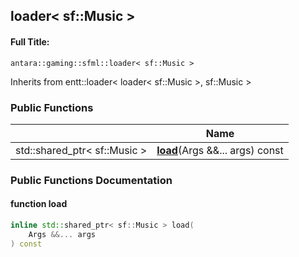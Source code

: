 

## loader< sf::Music >

#### Full Title:
```
antara::gaming::sfml::loader< sf::Music >
```








Inherits from entt::loader< loader< sf::Music >, sf::Music >







### Public Functions

|                | Name           |
| -------------- | -------------- |
| std::shared_ptr< sf::Music > | **[load](Classes/structantara_1_1gaming_1_1sfml_1_1loader_3_01sf_1_1_music_01_4.md#function-load)**(Args &&... args) const  |













### Public Functions Documentation

#### function load

```cpp
inline std::shared_ptr< sf::Music > load(
    Args &&... args
) const
```





































